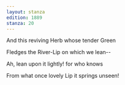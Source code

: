 ```yaml
---
layout: stanza
edition: 1889
stanza: 20
---
```


And this reviving Herb whose tender Green

Fledges the River-Lip on which we lean--

Ah, lean upon it lightly! for who knows

From what once lovely Lip it springs unseen!